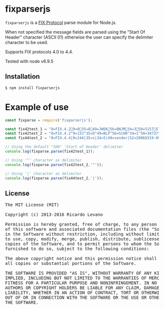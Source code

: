 # fixparserjs

`fixparserjs` is a [FIX Protocol](http://www.fixtradingcommunity.org/) parse module for Node.js.

When not specified the message fields are parsed using the "Start Of Header" character (ASCII 01) otherwise the user can specify the delimiter character to be used. 

Supports FIX protocols 4.0  to 4.4.

Tested with node v6.9.5

## Installation

    $ npm install fixparserjs

**Example of use**
=================================

```js
const fixparse = require('fixparserjs');

const fix42test_1 = "8=FIX.4.29=035=849=JWEK56=BNJM34=350=515757=585052=20150406-12:17:2711=d3e3f1b3-da8a-4310-884e-9abc3cc0980b37=acd163dd-232d-4bc5-9dcb-9f484a0462c341=1aa523a8-2533-4c96-97ac-f717b358773b109=71191076=71191017=b7969f8e-56d3-40c8-b2dc-75322b76ec1a20=039=21=JWEK84930046155=HCBK48=46428843022=154=238=8030040=159=032=8030031=48.14100030=O29=114=803006=280.9975=20150406-12:17:2760=20150406-12:17:27150=2151=0207=P10=0";
const fix42test_2 = "8=FIX.4.2^9=153^35=D^49=BLP^56=SCHB^34=1^50=30737^97=Y^52=20000809-20:20:50^11=90001008^1=10030003^21=2^55=TESTA^54=1^38=4000^40=2^59=0^44=30^47=I^60=20000809-18:20:32^10=061^";
const fix44test_2 = "8=FIX.4.4|9=244|35=s|34=5|49=sender|52=20060319-09:08:20.881|56=target|22=8|40=2|44=9|48=ABC|55=ABC|60=20060319-09:08:19|548=184214|549=2|550=0|552=2|54=1|38=9|453=2|448=8|447=D|452=4|448=AAA35777|447=D|452=3|54=2|38=9|453=2|448=8|447=D|452=4|448=aaa|447=D|452=3|10=100|8=FIX.4.4|9=244|35=s|34=5|49=sender|52=20060319-09:08:20.881|56=target|22=8|40=2|44=9|48=ABC|55=ABC|60=20060319-09:08:19|548=184214|549=2|550=0|552=2|54=1|38=9|453=2|448=8|447=D|452=4|448=AAA35777|447=D|452=3|54=2|38=9|453=2|448=8|447=D|452=4|448=aaa|447=D|452=3|10=100|8=FIX.4.4|9=244|35=s|34=5|49=sender|52=20060319-09:08:20.881|56=target|22=8|40=2|44=9|48=ABC|55=ABC|60=20060319-09:08:19|548=184214|549=2|550=0|552=2|54=1|38=9|453=2|448=8|447=D|452=4|448=AAA35777|447=D|452=3|54=2|38=9|453=2|448=8|447=D|452=4|448=aaa|447=D|452=3|10=100|8=FIX.4.4|9=244|35=s|34=5|49=sender|52=20060319-09:08:20.881|56=target|22=8|40=2|44=9|48=ABC|55=ABC|60=20060319-09:08:19|548=184214|549=2|550=0|552=2|54=1|38=9|453=2|448=8|447=D|452=4|448=AAA35777|447=D|452=3|54=2|38=9|453=2|448=8|447=D|452=4|448=aaa|447=D|452=3|10=100";

// Using the default "SOH" 'Start of Header' delimiter
console.log(fixparse.parse(fix42test_1));

// Using '^' character as delimiter
console.log(fixparse.parse(fix42test_2,'^'));

// Using '|' character as delimiter
console.log(fixparse.parse(fix44test_2,'|'));

```

## License

<pre>
The MIT License (MIT)

Copyright (c) 2013-2016 Ricardo Levano

Permission is hereby granted, free of charge, to any person obtaining a copy
of this software and associated documentation files (the "Software"), to deal
in the Software without restriction, including without limitation the rights
to use, copy, modify, merge, publish, distribute, sublicense, and/or sell
copies of the Software, and to permit persons to whom the Software is
furnished to do so, subject to the following conditions:

The above copyright notice and this permission notice shall be included in
all copies or substantial portions of the Software.

THE SOFTWARE IS PROVIDED "AS IS", WITHOUT WARRANTY OF ANY KIND, EXPRESS OR
IMPLIED, INCLUDING BUT NOT LIMITED TO THE WARRANTIES OF MERCHANTABILITY,
FITNESS FOR A PARTICULAR PURPOSE AND NONINFRINGEMENT. IN NO EVENT SHALL THE
AUTHORS OR COPYRIGHT HOLDERS BE LIABLE FOR ANY CLAIM, DAMAGES OR OTHER
LIABILITY, WHETHER IN AN ACTION OF CONTRACT, TORT OR OTHERWISE, ARISING FROM,
OUT OF OR IN CONNECTION WITH THE SOFTWARE OR THE USE OR OTHER DEALINGS IN
THE SOFTWARE.
</pre>
